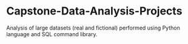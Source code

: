 # Capstone-Data-Analysis-Projects
Analysis of large datasets (real and fictional) performed using Python language and SQL command library.
